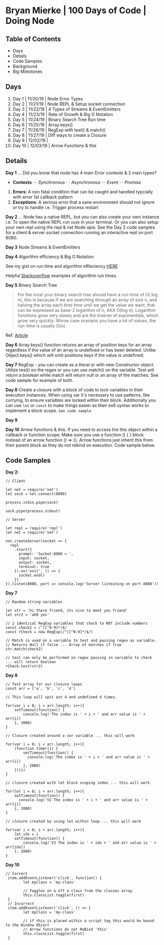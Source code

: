 # Bryan Mierke | 100 Days of Code | Doing Node

## Table of Contents
* Days
* Details
* Code Samples
* Background
* Big Milestones

## Days
1. Day 1 | 11/20/19 | Node Error Types
2. Day 2 | 11/21/19 | Node REPL & Setup socket connection
3. Day 3 | 11/22/19 | 4 Types of Streams & EventEmitters
4. Day 4 | 11/23/19 | Rate of Growth & Big O Notation
5. Day 5 | 11/24/19 | Binary Search Tree Run time
6. Day 6 | 11/25/19 | Array.keys()
7. Day 7 | 11/26/19 | RegExp with test() & match()
8. Day 8 | 11/27/19 | Diff ways to create a Closure
9. Day 9 | 12/02/19 | 
10. Day 10 | 12/03/19 | Arrow Functions & this

## Details

**Day 1** ... Did you know that node has 4 main Error contexts & 2 main types?
* **Contexts** 
⋅⋅⋅ *Synchronous* ⋅⋅⋅ *Asynchronous* ⋅⋅⋅ *Event* ⋅⋅⋅ *Promise*
1. **Errors**: A non fatal condition that can be caught and handled typcially with error 1st callback pattern
2. **Exceptions**: A serious error that a sane environment should not ignore or try to handle i.e. Trigger process restart

**Day 2** ... Node has a native REPL, but you can also create your own instance
i.e. To open the native REPL run `node` in your terminal.
Or you can also setup your own repl using the repl & net Node apis. See the Day 2 code samples for a client & server socket connection running an interactive repl on port 8080.

**Day 3** Node Streams & EventEmitters

**Day 4** Algorithm efficiency & Big O Notation

See my gist on run time and algorithm effieciency [HERE](https://gist.github.com/waterswv/b4b028071867b43f196b3bd8e105848f)

Helpful [Stackoverflow](https://stackoverflow.com/questions/1592649/examples-of-algorithms-which-has-o1-on-log-n-and-olog-n-complexities) examples of algorithm run times.

**Day 5** Binary Search Tree 
> For the most your binary search tree should have a run-time of O( log n), this is because if we are searching through an array of size n, and halving the array each time time until we get the value we want, that can be expressed as base-2 logarithm of n, AKA O(log n). Logarithm functions grow very slowly and are the inverse of exponentials, which grow very quickly. Worse case scenario you have a lot of values, the run-time is usually O(n).

Ref: [Article](https://medium.com/killingmeswiftly/binary-search-tree-18491204c281)

**Day 6** Array.keys() function returns an array of position keys for an array regardless if the value of an array is undefined or has been deleted. Unlike Object.keys() which will omit positions keys if the value is undefined.

**Day 7** RegExp - you can create as a literal or with new Constructor object. Utilize test() on the regex or you can use match() on the variable. Test will return a boolean while match will return null or an array of the matches.
See code sample for example of both.

**Day 8** Create a closure with a block of code to lock variables in their execution instances. When using var it's necessary to use patterns, like currying, to ensure variables are locked within their block. Additionally you can use `let` or `const` to make things easier as their es6 syntax works to implement a block scope. `See code sample`

**Day 9**

**Day 10** Arrow functions & this. If you need to access the *this* object within a callback or function scope; Make sure you use a function () { } block instead of an arrow function () => {}. Arrow functions just inherit *this* from their parent block as they do not rebind on execution. Code sample below.

## Code Samples

**Day 2:**

` // Client `
```
let net = require('net')
let sock = net.connect(8080)

process.stdin.pipe(sock)

sock.pipe(process.stdout)
```
`// Server`
```
let repl = require('repl')
let net = require('net')

net.createServer(socket => {
  repl
    .start({
      prompt: 'Socket:8080 > ',
      input: socket,
      output: socket,
      terminal: true
    }).on('exit', () => {
      socket.end()
    })
}).listen(8080, port => console.log('Server listeining on port 8080'))
```

**Day 7**
```
// Random string variables

let str = 'hi there friend, its nice to meet you friend'
let str2 = 'ah0 yes'

// 2 identical RegExp variables that check to NOT include numbers
const check2 = /^([^0-9]*)$/
const rCheck = new RegExp(/^([^0-9]*)$/)

// Match is used on a variable to test and passing regex as variable.
// Returns Null if false ... Array of matches if true
str.match(check2)

// test can only be performed on regex passing in variable to check ... will return boolean
rCheck.test(str2)
```

**Day 8**
```
// Test array for our closure loops
const arr = ['a', 'b', 'c', 'd']

// This loop will spit out 4 and undefined 4 times.

for(var i = 0; i < arr.length; i++){
	setTimeout(function() {
		console.log('The index is ' + i + ' and arr value is ' + arr[i])
	}, 2000)
}

// Closure created around a var variable ... this will work

for(var i = 0; i < arr.length; i++){
	(function timer(i) {
		setTimeout(function() {
		  console.log('The index is ' + i + ' and arr value is ' + arr[i])
		}, 2000)
	})(i)		
}
	
// closure created with let block scoping index ... this will work
  
for(let i = 0; i < arr.length; i++){
	setTimeout(function() {
	  console.log('V2 The index is ' + i + ' and arr value is ' + arr[i])
	}, 2000)		
}

// closure created by using let within loop ... this will work
	
for(var i = 0; i < arr.length; i++){
	let idx = i
	setTimeout(function() {
		console.log('V3 The index is ' + idx + ' and arr value is ' + arr[idx])
	}, 2000)
}
```

**Day 10**
```
// Correct
 item.addEventListener('click', function() {
        let myClass = 'my-class'
        
        // Toggles on & off a class from the classes array
        this.classList.toggle(first)
 }
 // Incorrect
 item.addEventListener('click', () => {
        let myClass = 'my-class'
        
        // if this is placed within a script tag this would be bound to the Window Object
		// Arrow functions do not ReBind 'this'
        this.classList.toggle(first)
 }
```